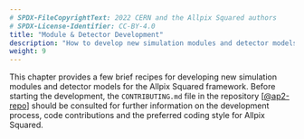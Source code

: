 ```yaml
---
# SPDX-FileCopyrightText: 2022 CERN and the Allpix Squared authors
# SPDX-License-Identifier: CC-BY-4.0
title: "Module & Detector Development"
description: "How to develop new simulation modules and detector models."
weight: 9
---
```


This chapter provides a few brief recipes for developing new simulation modules and detector models for the Allpix Squared
framework. Before starting the development, the `CONTRIBUTING.md` file in the repository \[[@ap2-repo]\] should be consulted
for further information on the development process, code contributions and the preferred coding style for Allpix Squared.


[@ap2-repo]: https://gitlab.cern.ch/allpix-squared/allpix-squared

